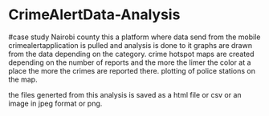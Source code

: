 # CrimeAlertData-Analysis
#case study Nairobi county
this a platform where data send from the mobile crimealertapplication is pulled and analysis is done to it 
graphs are drawn from the data depending on the category.
crime hotspot maps are created depending on the number of reports and the more the limer the color at a place the more the crimes are reported there.
plotting of police stations on the map.

the files generted from this analysis is saved as a html file or csv or an image in jpeg format or png.

